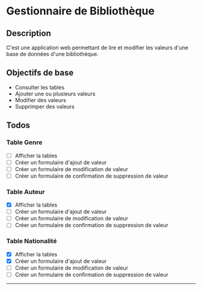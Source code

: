 # Gestionnaire de Bibliothèque

## Description
C'est une application web permettant de lire et modifier les valeurs d'une base de données d'une bibliothèque.

## Objectifs de base
- Consulter les tables
- Ajouter une ou plusieurs valeurs
- Modifier des valeurs
- Supprimper des valeurs

## Todos
### Table Genre
- [ ] Afficher la tables
- [ ] Créer un formulaire d'ajout de valeur
- [ ] Créer un formulaire de modification de valeur
- [ ] Créer un formulaire de confirmation de suppression de valeur

### Table Auteur
- [x] Afficher la tables
- [ ] Créer un formulaire d'ajout de valeur
- [ ] Créer un formulaire de modification de valeur
- [ ] Créer un formulaire de confirmation de suppression de valeur

### Table Nationalité
- [x] Afficher la tables
- [x] Créer un formulaire d'ajout de valeur
- [ ] Créer un formulaire de modification de valeur
- [ ] Créer un formulaire de confirmation de suppression de valeur
---
